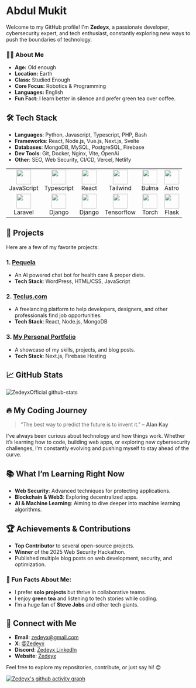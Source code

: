 # Abdul Mukit

Welcome to my GitHub profile! I'm **Zedeyx**, a passionate developer, cybersecurity expert, and tech enthusiast, constantly exploring new ways to push the boundaries of technology.

### 👨‍💻 About Me

- **Age:** Old enough
- **Location:** Earth 
- **Class:** Studied Enough
- **Core Focus:** Robotics & Programming
- **Languages:** English  
- **Fun Fact:** I learn better in silence and prefer green tea over coffee.

## 🛠️ Tech Stack

- **Languages**: Python, Javascript, Typescript, PHP, Bash
- **Frameworks**: React, Node.js, Vue.js, Next.js, Svelte
- **Databases**: MongoDB, MySQL, PostgreSQL, Firebase
- **Dev Tools**: Git, Docker, Nginx, Vite, OpenAi
- **Other**: SEO, Web Security, CI/CD, Vercel, Netlify

<div align="center">
  <table>
    <tr>
      <td align="center"><img src="https://cdn.jsdelivr.net/gh/devicons/devicon/icons/html5/html5-original.svg" width="40"/><br>JavaScript</td>
      <td align="center"><img src="https://cdn.jsdelivr.net/gh/devicons/devicon/icons/css3/css3-original.svg" width="40"/><br>Typescript</td>
      <td align="center"><img src="https://cdn.jsdelivr.net/gh/devicons/devicon/icons/javascript/javascript-original.svg" width="40"/><br>React</td>
      <td align="center"><img src="https://cdn.jsdelivr.net/gh/devicons/devicon/icons/react/react-original.svg" width="40"/><br>Tailwind</td>
      <td align="center"><img src="https://cdn.jsdelivr.net/gh/devicons/devicon/icons/nextjs/nextjs-original.svg" width="40"/><br>Bulma</td>
      <td align="center"><img src="https://cdn.jsdelivr.net/gh/devicons/devicon/icons/nodejs/nodejs-original.svg" width="40"/><br>Astro</td>
    </tr>
    <tr>
      <td align="center"><img src="https://cdn.jsdelivr.net/gh/devicons/devicon/icons/php/php-original.svg" width="40"/><br>Laravel</td>
      <td align="center"><img src="https://cdn.jsdelivr.net/gh/devicons/devicon/icons/python/python-original.svg" width="40"/><br>Django</td>
      <td align="center"><img src="https://cdn.jsdelivr.net/gh/devicons/devicon/icons/mysql/mysql-original.svg" width="40"/><br>Django</td>
      <td align="center"><img src="https://cdn.jsdelivr.net/gh/devicons/devicon/icons/mongodb/mongodb-original.svg" width="40"/><br>Tensorflow</td>
      <td align="center"><img src="https://cdn.jsdelivr.net/gh/devicons/devicon/icons/git/git-original.svg" width="40"/><br>Torch</td>
      <td align="center"><img src="https://cdn.jsdelivr.net/gh/devicons/devicon/icons/github/github-original.svg" width="40"/><br>Flask</td>
    </tr>
  </table>
</div>




## 🚀 Projects

Here are a few of my favorite projects:

### 1. **[Pequela](Empty)**
   - An AI powered chat bot for health care & proper diets.
   - **Tech Stack**: WordPress, HTML/CSS, JavaScript

### 2. **[Teclus.com](https://teclus.com)**
   - A freelancing platform to help developers, designers, and other professionals find job opportunities.
   - **Tech Stack**: React, Node.js, MongoDB

### 3. **[My Personal Portfolio](https://zedeyx.com)**
   - A showcase of my skills, projects, and blog posts.
   - **Tech Stack**: Next.js, Firebase Hosting


## 📈 GitHub Stats
![ZedeyxOfficial github-stats](https://stats.dooboo.io/api/github-stats?login=zed-eyx)



## 🔥 My Coding Journey

> "The best way to predict the future is to invent it." – **Alan Kay**

I've always been curious about technology and how things work. Whether it’s learning how to code, building web apps, or exploring new cybersecurity challenges, I’m constantly evolving and pushing myself to stay ahead of the curve.


## 📚 What I’m Learning Right Now

- **Web Security**: Advanced techniques for protecting applications.
- **Blockchain & Web3**: Exploring decentralized apps.
- **AI & Machine Learning**: Aiming to dive deeper into machine learning algorithms.

## 🏆 Achievements & Contributions

- **Top Contributor** to several open-source projects.
- **Winner** of the 2025 Web Security Hackathon.
- Published multiple blog posts on web development, security, and optimization.

### 🚨 Fun Facts About Me:

- I prefer **solo projects** but thrive in collaborative teams.
- I enjoy **green tea** and listening to tech stories while coding.
- I’m a huge fan of **Steve Jobs** and other tech giants.

## 💬 Connect with Me

- **Email**: [zedeyx@gmail.com](mailto:zedeyx@gmail.com)
- **X**: [@Zedeyx](https://x.com/Zedeyx)
- **Discord**: [Zedeyx LinkedIn](https://linkedin.com/in/zedeyx)
- **Website**: [Zedeyx](https://zedeyx.my.id)

Feel free to explore my repositories, contribute, or just say hi! 😊

[![Zedeyx's github activity graph](https://github-readme-activity-graph.vercel.app/graph?username=Zed-eyx&bg_color=ffffff&color=000000&line=8a24ff&point=24292e&area=true&hide_border=true)](#)

